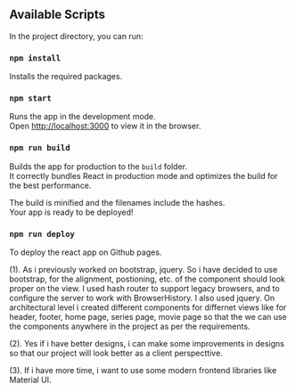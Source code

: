 
## Available Scripts

In the project directory, you can run:

### `npm install`
Installs the required packages.<br />

### `npm start`

Runs the app in the development mode.<br />
Open [http://localhost:3000](http://localhost:3000) to view it in the browser.

### `npm run build`

Builds the app for production to the `build` folder.<br />
It correctly bundles React in production mode and optimizes the build for the best performance.

The build is minified and the filenames include the hashes.<br />
Your app is ready to be deployed!

### `npm run deploy`

To deploy the react app on Github pages.


(1). As i previously worked on bootstrap, jquery. So i have decided to use bootstrap, for the alignment, postioning, etc. of the              component should look proper on the view. I used hash router to support legacy browsers, and to configure the server to work with        BrowserHistory. I also used jquery. On architectural level i created different components for differnet views like for header,          footer, home page, series page, movie page so that the we can use the components anywhere in the project as per the requirements.

(2). Yes if i have better designs, i can make some improvements in designs so that our project will look better as a client                  perspecttive.

(3). If i have more time, i want to use some modern frontend libraries like Material UI. 

